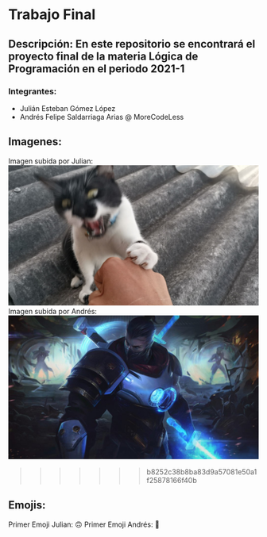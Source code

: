 # Trabajo Final
## Descripción: En este repositorio se encontrará el proyecto final de la materia Lógica de Programación en el periodo 2021-1
### Integrantes:
* Julián Esteban Gómez López
* Andrés Felipe Saldarriaga Arias @ MoreCodeLess
## Imagenes: 
Imagen subida por Julian: 
![Pelusa](./Imagenes/A_littel_bite.jpg)
Imagen subida por Andrés: 
![Image of Shen](./Imagenes/shen.jpg)
>>>>>>> b8252c38b8ba83d9a57081e50a1f25878166f40b
## Emojis: 
Primer Emoji Julian: 
:upside_down_face:
Primer Emoji Andrés:
:metal:


